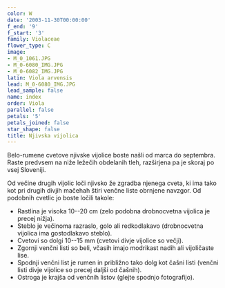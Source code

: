 ```yaml
---
color: W
date: '2003-11-30T00:00:00'
f_end: '9'
f_start: '3'
family: Violaceae
flower_type: C
image:
- M_0_1061.JPG
- M_0-6080_IMG.JPG
- M_0-6082_IMG.JPG
latin: Viola arvensis
lead: M_0-6080_IMG.JPG
lead_sample: false
name: index
order: Viola
parallel: false
petals: '5'
petals_joined: false
star_shape: false
title: Njivska vijolica
---
```

Belo-rumene cvetove njivske vijolice boste našli od marca do septembra. Raste predvsem na niže ležečih obdelanih tleh, razširjena pa je skoraj po vsej Sloveniji.

Od večine drugih vijolic loči njivsko že zgradba njenega cveta, ki ima tako kot pri drugih divjih mačehah štiri venčne liste obrnjene navzgor. Od podobnih cvetlic jo boste ločili takole:

-   Rastlina je visoka 10--20 cm (zelo podobna drobnocvetna vijolica je precej nižja).
-   Steblo je večinoma razraslo, golo ali redkodlakavo (drobnocvetna vijolica ima gostodlakavo steblo).
-   Cvetovi so dolgi 10--15 mm (cvetovi divje vijolice so večji).
-   Zgornji venčni listi so beli, včasih imajo modrikast nadih ali vijoličaste lise.
-   Spodnji venčni list je rumen in približno tako dolg kot čašni listi (venčni listi divje vijolice so precej daljši od čašnih).
-   Ostroga je krajša od venčnih listov (glejte spodnjo fotografijo).
